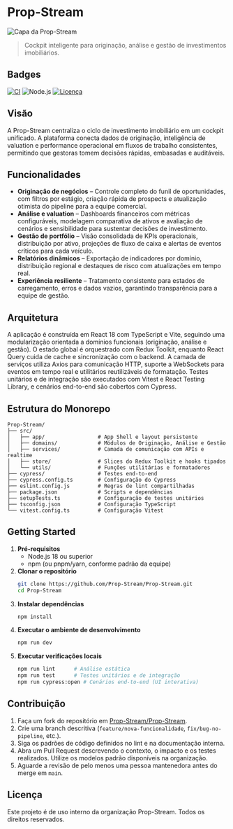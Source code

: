 # Prop-Stream

![Capa da Prop-Stream](https://raw.githubusercontent.com/Prop-Stream/.github/main/profile/prop-stream-cover.png)

> Cockpit inteligente para originação, análise e gestão de investimentos imobiliários.

## Badges

[![CI](https://img.shields.io/github/actions/workflow/status/Prop-Stream/Prop-Stream/ci.yml?branch=main&label=CI)](https://github.com/Prop-Stream/Prop-Stream/actions/workflows/ci.yml)
![Node.js](https://img.shields.io/badge/node-%3E%3D18.0.0-339933?logo=node.js&logoColor=white)
[![Licença](https://img.shields.io/github/license/Prop-Stream/Prop-Stream)](https://github.com/Prop-Stream/Prop-Stream/blob/main/LICENSE)

## Visão

A Prop-Stream centraliza o ciclo de investimento imobiliário em um cockpit unificado. A plataforma conecta dados de originação, inteligência de valuation e performance operacional em fluxos de trabalho consistentes, permitindo que gestoras tomem decisões rápidas, embasadas e auditáveis.

## Funcionalidades

- **Originação de negócios** – Controle completo do funil de oportunidades, com filtros por estágio, criação rápida de prospects e atualização otimista do pipeline para a equipe comercial.
- **Análise e valuation** – Dashboards financeiros com métricas configuráveis, modelagem comparativa de ativos e avaliação de cenários e sensibilidade para sustentar decisões de investimento.
- **Gestão de portfólio** – Visão consolidada de KPIs operacionais, distribuição por ativo, projeções de fluxo de caixa e alertas de eventos críticos para cada veículo.
- **Relatórios dinâmicos** – Exportação de indicadores por domínio, distribuição regional e destaques de risco com atualizações em tempo real.
- **Experiência resiliente** – Tratamento consistente para estados de carregamento, erros e dados vazios, garantindo transparência para a equipe de gestão.

## Arquitetura

A aplicação é construída em React 18 com TypeScript e Vite, seguindo uma modularização orientada a domínios funcionais (originação, análise e gestão). O estado global é orquestrado com Redux Toolkit, enquanto React Query cuida de cache e sincronização com o backend. A camada de serviços utiliza Axios para comunicação HTTP, suporte a WebSockets para eventos em tempo real e utilitários reutilizáveis de formatação. Testes unitários e de integração são executados com Vitest e React Testing Library, e cenários end-to-end são cobertos com Cypress.

## Estrutura do Monorepo

```
Prop-Stream/
├── src/
│   ├── app/                 # App Shell e layout persistente
│   ├── domains/             # Módulos de Originação, Análise e Gestão
│   ├── services/            # Camada de comunicação com APIs e realtime
│   ├── store/               # Slices do Redux Toolkit e hooks tipados
│   └── utils/               # Funções utilitárias e formatadores
├── cypress/                 # Testes end-to-end
├── cypress.config.ts        # Configuração do Cypress
├── eslint.config.js         # Regras de lint compartilhadas
├── package.json             # Scripts e dependências
├── setupTests.ts            # Configuração de testes unitários
├── tsconfig.json            # Configuração TypeScript
└── vitest.config.ts         # Configuração Vitest
```

## Getting Started

1. **Pré-requisitos**
   - Node.js 18 ou superior
   - npm (ou pnpm/yarn, conforme padrão da equipe)
2. **Clonar o repositório**
   ```bash
   git clone https://github.com/Prop-Stream/Prop-Stream.git
   cd Prop-Stream
   ```
3. **Instalar dependências**
   ```bash
   npm install
   ```
4. **Executar o ambiente de desenvolvimento**
   ```bash
   npm run dev
   ```
5. **Executar verificações locais**
   ```bash
   npm run lint      # Análise estática
   npm run test      # Testes unitários e de integração
   npm run cypress:open # Cenários end-to-end (UI interativa)
   ```

## Contribuição

1. Faça um fork do repositório em [Prop-Stream/Prop-Stream](https://github.com/Prop-Stream/Prop-Stream).
2. Crie uma branch descritiva (`feature/nova-funcionalidade`, `fix/bug-no-pipeline`, etc.).
3. Siga os padrões de código definidos no lint e na documentação interna.
4. Abra um Pull Request descrevendo o contexto, o impacto e os testes realizados. Utilize os modelos padrão disponíveis na organização.
5. Aguarde a revisão de pelo menos uma pessoa mantenedora antes do merge em `main`.

## Licença

Este projeto é de uso interno da organização Prop-Stream. Todos os direitos reservados.
